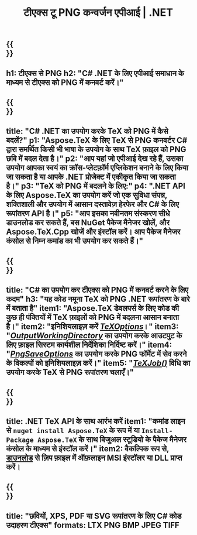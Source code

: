 ﻿---
translation: true
template: /_templates/_conversion-child-net.md
title: "टीएक्स टू PNG कन्वर्जन एपीआई | .NET"
description: "टीएक्स से PNG रूपांतरण कार्यक्षमता। इस ऑन-प्रिमाइसेस .NET लाइब्रेरी को अपने प्रोजेक्ट में एकीकृत करें या TeX को PNG में बदलने के लिए क्रॉस-प्लेटफ़ॉर्म एप्लिकेशन का उपयोग करें।"
keywords: "टेक्स टू PNG एपीआई नेट, टेक्स2PNG इंटीग्रेटेड C#"
url: /net/conversion/tex-to-png/
family: tex
platformtag: net
feature: conversion
informat: TEX
outformat: PNG
otherformats: BMP JPEG TIFF PDF SVG XPS
---


{{<section banner>}}
---
h1: टीएक्स से PNG
h2: "C# .NET के लिए एपीआई समाधान के माध्यम से टीएक्स को PNG में कनवर्ट करें।"
---

{{<section overview>}}
---
title: "C# .NET का उपयोग करके TeX को PNG में कैसे बदलें?"
p1: "Aspose.TeX के लिए TeX से PNG कनवर्टर C# द्वारा समर्थित किसी भी भाषा के उपयोग के साथ TeX फ़ाइल को PNG छवि में बदल देता है।"
p2: "आप यहां जो एपीआई देख रहे हैं, उसका उपयोग आपका स्वयं का क्रॉस-प्लेटफ़ॉर्म एप्लिकेशन बनाने के लिए किया जा सकता है या आपके .NET प्रोजेक्ट में एकीकृत किया जा सकता है।"
p3: "TeX को PNG में बदलने के लिए:"
p4: ".NET API के लिए Aspose.TeX का उपयोग करें जो एक सुविधा संपन्न, शक्तिशाली और उपयोग में आसान दस्तावेज़ हेरफेर और C# के लिए रूपांतरण API है।"
p5: "आप इसका नवीनतम संस्करण सीधे डाउनलोड कर सकते हैं, बस NuGet पैकेज मैनेजर खोलें, और Aspose.TeX.Cpp खोजें और इंस्टॉल करें। आप पैकेज मैनेजर कंसोल से निम्न कमांड का भी उपयोग कर सकते हैं।"
---

{{<section feature1>}}
---
title: "C# का उपयोग कर टीएक्स को PNG में कनवर्ट करने के लिए कदम"
h3: "यह कोड नमूना TeX को PNG .NET रूपांतरण के बारे में बताता है"
item1: "Aspose.TeX डेवलपर्स के लिए कोड की कुछ ही पंक्तियों में TeX फ़ाइलों को PNG में बदलना आसान बनाता है।"
item2: "इनिशियलाइज़ करें [*TeXOptions*](https://reference.aspose.com/tex/net/aspose.tex/texoptions/)।"
item3: "[*OutputWorkingDirectory*](https://reference.aspose.com/tex/net/aspose.tex/texoptions/outputworkingdirectory/) का उपयोग करके आउटपुट के लिए फ़ाइल सिस्टम कार्यशील निर्देशिका निर्दिष्ट करें।"
item4: "[*PngSaveOptions*](https://reference.aspose.com/tex/net/aspose.tex.presentation.image/pngsaveoptions/) का उपयोग करके PNG फॉर्मेट में सेव करने के विकल्पों को इनिशियलाइज़ करें।"
item5: "[*TeXJob()*](https://reference.aspose.com/tex/net/aspose.tex/texjob/) विधि का उपयोग करके TeX से PNG रूपांतरण चलाएँ।"
---

{{<section feature2>}}
---
title: .NET TeX API के साथ आरंभ करें
item1: "कमांड लाइन से ```nuget install Aspose.TeX``` के रूप में या ```Install-Package Aspose.TeX``` के साथ विजुअल स्टूडियो के पैकेज मैनेजर कंसोल के माध्यम से इंस्टॉल करें।"
item2: वैकल्पिक रूप से, [डाउनलोड](https://downloads.aspose.com/tex/net) से ज़िप फ़ाइल में ऑफ़लाइन MSI इंस्टॉलर या DLL प्राप्त करें।
---

{{<section widget>}}
---
title: "छवियों, XPS, PDF या SVG रूपांतरण के लिए C# कोड उदाहरण टीएक्स"
formats: LTX PNG BMP JPEG TIFF
---